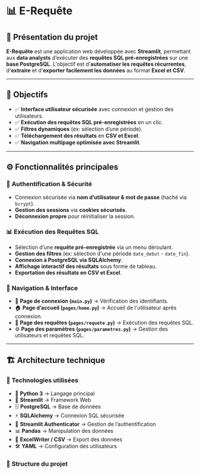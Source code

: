 # 📊 E-Requête

## 📌 Présentation du projet
**E-Requête** est une application web développée avec **Streamlit**, permettant aux **data analysts** d’exécuter des **requêtes SQL pré-enregistrées** sur une **base PostgreSQL**. L'objectif est d'**automatiser les requêtes récurrentes**, d'**extraire** et d'**exporter facilement les données** au format **Excel et CSV**.

---

## 🎯 Objectifs
- ✅ **Interface utilisateur sécurisée** avec connexion et gestion des utilisateurs.
- ✅ **Exécution des requêtes SQL pré-enregistrées** en un clic.
- ✅ **Filtres dynamiques** (ex: sélection d’une période).
- ✅ **Téléchargement des résultats** en **CSV et Excel**.
- ✅ **Navigation multipage optimisée avec Streamlit**.

---

## ⚙️ Fonctionnalités principales
### 🔐 **Authentification & Sécurité**
- Connexion sécurisée via **nom d’utilisateur & mot de passe** (haché via `bcrypt`).
- **Gestion des sessions** via **cookies sécurisés**.
- **Déconnexion propre** pour réinitialiser la session.

### 📊 **Exécution des Requêtes SQL**
- Sélection d’une **requête pré-enregistrée** via un menu déroulant.
- **Gestion des filtres** (ex: sélection d'une période `date_debut` - `date_fin`).
- **Connexion à PostgreSQL via SQLAlchemy**.
- **Affichage interactif des résultats** sous forme de tableau.
- **Exportation des résultats en CSV et Excel**.

### 📂 **Navigation & Interface**
- 📌 **Page de connexion (`main.py`)** → Vérification des identifiants.
- 🏠 **Page d’accueil (`pages/home.py`)** → Accueil de l'utilisateur après connexion.
- 🔎 **Page des requêtes (`pages/requete.py`)** → Exécution des requêtes SQL.
- ⚙️ **Page des paramètres (`pages/parametres.py`)** → Gestion des utilisateurs et requêtes SQL.

---

## 🏗️ **Architecture technique**
### 🔹 **Technologies utilisées**
- 🐍 **Python 3** → Langage principal
- 🎨 **Streamlit** → Framework Web
- 🗄️ **PostgreSQL** → Base de données
- ⚡ **SQLAlchemy** → Connexion SQL sécurisée
- 🔐 **Streamlit Authenticator** → Gestion de l’authentification
- 📊 **Pandas** → Manipulation des données
- 📁 **ExcelWriter / CSV** → Export des données
- 🛠️ **YAML** → Configuration des utilisateurs

### 🔹 **Structure du projet**
